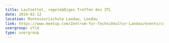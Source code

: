 ```yaml
---
title: Laufzettel, regelmäßiges Treffen des ZTL
date: 2019-02-12
location: Montessorischule Landau, Landau
link: https://www.meetup.com/Zentrum-fur-Technikkultur-Landau/events/cqrggqyzdbqb/
usergroup: ztld
type: usergroup
---
```

